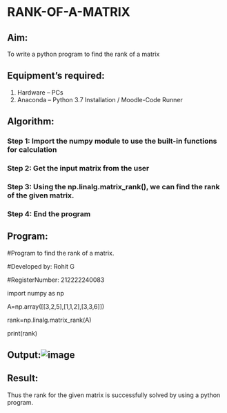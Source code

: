 # RANK-OF-A-MATRIX
## Aim:
To write a python program to find the rank of a matrix
## Equipment’s required:
1. 	Hardware – PCs
2. 	Anaconda – Python 3.7 Installation / Moodle-Code Runner
## Algorithm:
### Step 1: Import the numpy module to use the built-in functions for calculation
### Step 2: Get the input matrix from the user
### Step 3: Using the np.linalg.matrix_rank(), we can find the rank of the given matrix.
### Step 4:  End the program
## Program:
#Program to find the rank of a matrix.

#Developed by: Rohit G

#RegisterNumber: 212222240083

import numpy as np

A=np.array([[3,2,5],[1,1,2],[3,3,6]])

rank=np.linalg.matrix_rank(A)

print(rank)
## Output:![image](https://github.com/rohitgunasekaran/RANK-OF-A-MATRIX/assets/119404546/b354143f-7783-43ae-b156-dbf91fd19ff2)

## Result:
Thus the rank for the given matrix is successfully solved by  using a python program.

